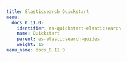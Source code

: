 ```yaml
---
title: Elasticsearch Quickstart
menu:
  docs_0.11.0:
    identifier: es-quickstart-elasticsearch
    name: Quickstart
    parent: es-elasticsearch-guides
    weight: 15
menu_name: docs_0.11.0
---
```


